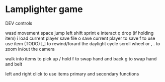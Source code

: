 # Lamplighter game

DEV controls

wasd movement
space jump
left shift sprint
e interact
q drop (if holding item)
i load current player save file
o save current player to save
f to use use item (TODO)
[,] to rewind/forard the daylight cycle
scroll wheel  or , . to zoom in/out the camera

walk into items to pick up / hold
f to swap hand and back
g to swap hand and belt

left and right click to use items primary and secondary functions
